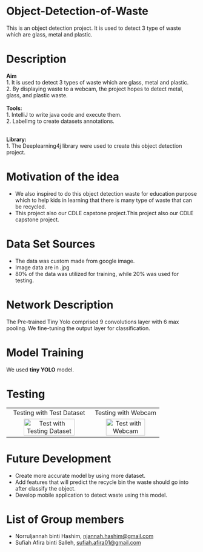 # Object-Detection-of-Waste

This is an object detection project. It is used to detect 3 type of waste which are glass, metal and plastic.

<h1>Description</h1>
<b>Aim</b><br>
1. It is used to detect 3 types of waste which are glass, metal and plastic.<br>
2. By displaying waste to a webcam, the project hopes to detect metal, glass, and plastic waste.
<br><br>
<b>Tools:</b><br>
	1. IntelliJ to write java code and execute them.<br>
	2. LabelImg to create datasets annotations.<br><br>
 
<b>Library:</b><br>
	1. The Deeplearning4j library were used to create this object detection project. 

<h1>Motivation of the idea</h1>

- We also inspired to do this object detection waste for education purpose which to help kids in learning that there is many type of waste that can be recycled.
- This project also our CDLE capstone project.This project also our CDLE capstone project.

<h1>Data Set Sources</h1>

- The data was custom made from google image. 
- Image data are in .jpg
- 80% of the data was utilized for training, while 20% was used for testing.

<h1>Network Description</h1>
The Pre-trained Tiny Yolo comprised 9 convolutions layer with 6 max pooling. We fine-tuning the output layer for classification.

<h1>Model Training</h1>
We used <b>tiny YOLO</b> model.

<h1>Testing</h1>
<table>
    <tr>
    <td align="center">Testing with Test Dataset</td>
    <td align="center">Testing with Webcam</td></td>
    </tr>
    <tr>
    <td align="center"><img src="https://github.com/sufiahsalleh/sufiahsalleh.github.io/blob/main/assets/img/5vdatj.gif" alt="Test with Testing Dataset" width="80%" height="20%"</td>
    <td align="center"><img src="https://github.com/sufiahsalleh/sufiahsalleh.github.io/blob/main/assets/img/5vdewu.gif" alt="Test with Webcam" width="80%" height="80%"></td>
    </tr>
</table>

<h1>Future Development</h1>

- Create more accurate model by using more dataset.
- Add features that will predict the recycle bin the waste should go into after classify the object.
- Develop mobile application to detect waste using this model.

<h1>List of Group members</h1>

- Norruljannah binti Hashim, njannah.hashim@gmail.com
- Sufiah Afira binti Salleh, sufiah.afira01@gmail.com
